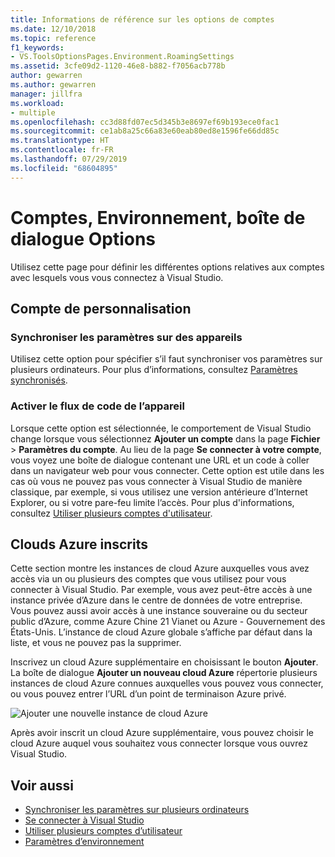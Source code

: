 ```yaml
---
title: Informations de référence sur les options de comptes
ms.date: 12/10/2018
ms.topic: reference
f1_keywords:
- VS.ToolsOptionsPages.Environment.RoamingSettings
ms.assetid: 3cfe09d2-1120-46e8-b882-f7056acb778b
author: gewarren
ms.author: gewarren
manager: jillfra
ms.workload:
- multiple
ms.openlocfilehash: cc3d88fd07ec5d345b3e8697ef69b193ece0fac1
ms.sourcegitcommit: ce1ab8a25c66a83e60eab80ed8e1596fe66dd85c
ms.translationtype: HT
ms.contentlocale: fr-FR
ms.lasthandoff: 07/29/2019
ms.locfileid: "68604895"
---
```

# <a name="accounts-environment-options-dialog-box"></a>Comptes, Environnement, boîte de dialogue Options

Utilisez cette page pour définir les différentes options relatives aux comptes avec lesquels vous vous connectez à Visual Studio.

## <a name="personalization-account"></a>Compte de personnalisation

### <a name="synchronize-settings-across-devices"></a>Synchroniser les paramètres sur des appareils

Utilisez cette option pour spécifier s’il faut synchroniser vos paramètres sur plusieurs ordinateurs. Pour plus d’informations, consultez [Paramètres synchronisés](../../ide/synchronized-settings-in-visual-studio.md).

### <a name="enable-device-code-flow"></a>Activer le flux de code de l’appareil

Lorsque cette option est sélectionnée, le comportement de Visual Studio change lorsque vous sélectionnez **Ajouter un compte** dans la page **Fichier** > **Paramètres du compte**. Au lieu de la page **Se connecter à votre compte**, vous voyez une boîte de dialogue contenant une URL et un code à coller dans un navigateur web pour vous connecter. Cette option est utile dans les cas où vous ne pouvez pas vous connecter à Visual Studio de manière classique, par exemple, si vous utilisez une version antérieure d’Internet Explorer, ou si votre pare-feu limite l’accès. Pour plus d'informations, consultez [Utiliser plusieurs comptes d'utilisateur](../work-with-multiple-user-accounts.md#add-an-account-using-device-code-flow).

## <a name="registered-azure-clouds"></a>Clouds Azure inscrits

Cette section montre les instances de cloud Azure auxquelles vous avez accès via un ou plusieurs des comptes que vous utilisez pour vous connecter à Visual Studio. Par exemple, vous avez peut-être accès à une instance privée d’Azure dans le centre de données de votre entreprise. Vous pouvez aussi avoir accès à une instance souveraine ou du secteur public d’Azure, comme Azure Chine 21 Vianet ou Azure - Gouvernement des États-Unis. L’instance de cloud Azure globale s’affiche par défaut dans la liste, et vous ne pouvez pas la supprimer.

Inscrivez un cloud Azure supplémentaire en choisissant le bouton **Ajouter**. La boîte de dialogue **Ajouter un nouveau cloud Azure** répertorie plusieurs instances de cloud Azure connues auxquelles vous pouvez vous connecter, ou vous pouvez entrer l’URL d’un point de terminaison Azure privé.

![Ajouter une nouvelle instance de cloud Azure](media/add-new-azure-cloud.png)

Après avoir inscrit un cloud Azure supplémentaire, vous pouvez choisir le cloud Azure auquel vous souhaitez vous connecter lorsque vous ouvrez Visual Studio.

## <a name="see-also"></a>Voir aussi

- [Synchroniser les paramètres sur plusieurs ordinateurs](../synchronized-settings-in-visual-studio.md)
- [Se connecter à Visual Studio](../signing-in-to-visual-studio.md)
- [Utiliser plusieurs comptes d’utilisateur](../work-with-multiple-user-accounts.md)
- [Paramètres d’environnement](../environment-settings.md)